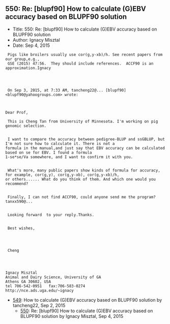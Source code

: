 ## 550: Re: [blupf90] How to calculate (G)EBV accuracy based on BLUPF90 solution

- Title: 550: Re: [blupf90] How to calculate (G)EBV accuracy based on BLUPF90 solution
- Author: Ignacy Misztal
- Date: Sep 4, 2015
```
 Pigs like broilers usually use cor(g,y-xb)/h. See recent papers from our group,e.g., 
 GSE (2015) 47:56.  They should include references.  ACCF90 is an approximation.Ignacy

 

 
 On Sep 3, 2015, at 7:33 AM, tancheng22@... [blupf90] <blupf90@yahoogroups.com> wrote:



Dear Prof,

 This is Cheng Tan from University of Minnesota. I'm working on pig genomic selection.


 I want to compare the accuracy between pedigree-BLUP and ssGBLUP, but I'm not sure how to calculate it. There is not a
formula in the manual,and just say that EBV accuracy can be calculated based on se for EBV. I found a formula
1-se*se/Va somewhere, and I want to confirm it with you.


 What's more, many public papers show kinds of formula for accuracy, for example, cor(g,y), cor(g,y-xb), cor(g,y-xb)/h,
or others...... What do you think of them. And which one would you recommend?


 Finally, I can not find ACCF90, could anyone send me the program? tanxx590@...


 Looking forward  to your reply.Thanks.


 Best wishes,




 Cheng

 
 

Ignacy Misztal
Animal and Dairy Science, University of GA
Athens GA 30602, USA
tel 706-542-0951   fax:706-583-0274
http://nce.ads.uga.edu/~ignacy

```

- [549](0549.md): How to calculate (G)EBV accuracy based on BLUPF90 solution by tancheng22, Sep 2, 2015
    - [550](0550.md): Re: [blupf90] How to calculate (G)EBV accuracy based on BLUPF90 solution by Ignacy Misztal, Sep 4, 2015
